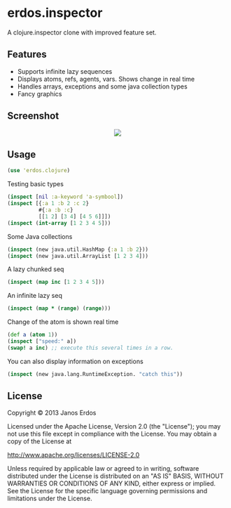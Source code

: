 # erdos.inspector

A clojure.inspector clone with improved feature set.

## Features

- Supports infinite lazy sequences
- Displays atoms, refs, agents, vars. Shows change in real time
- Handles arrays, exceptions and some java collection types
- Fancy graphics

## Screenshot

<p align="center">
          <img src="https://raw.github.com/erdos/erdos.inspector/master/doc/screenshot.png"/>
</p>

## Usage

```clojure
(use 'erdos.clojure)
```

Testing basic types
```clojure
(inspect [nil :a-keyword 'a-symbool])
(inspect [{:a 1 :b 2 :c 2}
          #{:a :b :c}
          [[1 2] [3 4] [4 5 6]]])
(inspect (int-array [1 2 3 4 5]))
```

Some Java collections
```clojure
(inspect (new java.util.HashMap {:a 1 :b 2}))
(inspect (new java.util.ArrayList [1 2 3 4]))
```

A lazy chunked seq
```clojure
(inspect (map inc [1 2 3 4 5]))
```
An infinite lazy seq
```clojure
(inspect (map * (range) (range)))
```

Change of the atom is shown real time
```clojure
(def a (atom 1))
(inspect ["speed:" a])
(swap! a inc) ;; execute this several times in a row.
```

You can also display information on exceptions
```clojure
(inspect (new java.lang.RuntimeException. "catch this"))
```

## License

Copyright © 2013 Janos Erdos

Licensed under the Apache License, Version 2.0 (the "License");
you may not use this file except in compliance with the License.
You may obtain a copy of the License at

http://www.apache.org/licenses/LICENSE-2.0

Unless required by applicable law or agreed to in writing, software
distributed under the License is distributed on an "AS IS" BASIS,
WITHOUT WARRANTIES OR CONDITIONS OF ANY KIND, either express or implied.
See the License for the specific language governing permissions and
limitations under the License.
